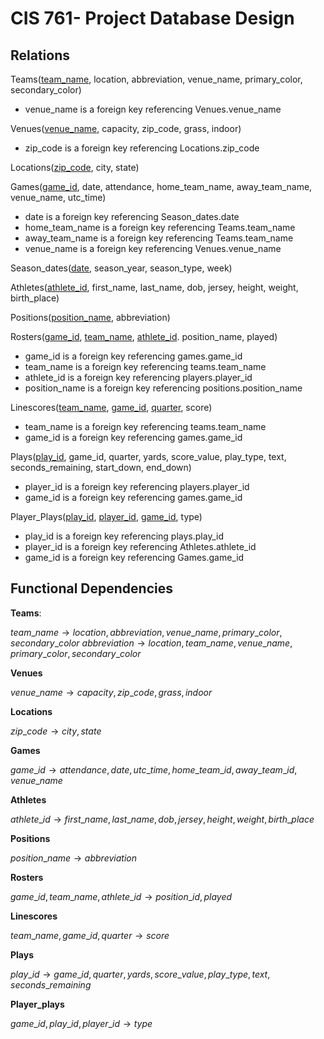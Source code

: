 # CIS 761- Project Database Design

## Relations

Teams(<ins>team_name</ins>, location, abbreviation, venue_name, primary_color, secondary_color)

* venue_name is a foreign key referencing Venues.venue_name

Venues(<ins>venue_name</ins>, capacity, zip_code, grass, indoor)

* zip_code is a foreign key referencing Locations.zip_code

Locations(<ins>zip_code</ins>, city, state)

Games(<ins>game_id</ins>, date, attendance, home_team_name, away_team_name, venue_name, utc_time)

* date is a foreign key referencing Season_dates.date
* home_team_name is a foreign key referencing Teams.team_name
* away_team_name is a foreign key referencing Teams.team_name
* venue_name is a foreign key referencing Venues.venue_name

Season_dates(<ins>date</ins>, season_year, season_type, week)
	
Athletes(<ins>athlete_id</ins>, first_name, last_name, dob, jersey, height, weight, birth_place)

Positions(<ins>position_name</ins>, abbreviation)

Rosters(<ins>game_id</ins>, <ins>team_name</ins>, <ins>athlete_id</ins>. position_name, played)

* game_id is a foreign key referencing games.game_id
* team_name is a foreign key referencing teams.team_name
* athlete_id is a foreign key referencing players.player_id
* position_name is a foreign key referencing positions.position_name
	
Linescores(<ins>team_name</ins>, <ins>game_id</ins>, <ins>quarter</ins>, score)

* team_name is a foreign key referencing teams.team_name
* game_id is a foreign key referencing games.game_id

Plays(<ins>play_id</ins>, game_id, quarter, yards, score_value, play_type, text, seconds_remaining, start_down, end_down)

* player_id is a foreign key referencing players.player_id
* game_id is a foreign key referencing games.game_id

Player_Plays(<ins>play_id</ins>, <ins>player_id</ins>, <ins>game_id</ins>, type)

* play_id is a foreign key referencing plays.play_id
* player_id is a foreign key referencing Athletes.athlete_id
* game_id is a foreign key referencing Games.game_id

## Functional Dependencies

**Teams**:

$`team\_name \to location, abbreviation, venue\_name, primary\_color, secondary\_color`$
$`abbreviation \to location, team\_name, venue\_name, primary\_color, secondary\_color`$

**Venues**

$`venue\_name \to capacity, zip\_code, grass, indoor`$

**Locations**

$`zip\_code \to city, state`$

**Games**

$`game\_id \to attendance, date, utc\_time, home\_team\_id, away\_team\_id, venue\_name`$

**Athletes**

$`athlete\_id \to first\_name, last\_name, dob, jersey, height, weight, birth\_place`$

**Positions**

$`position\_name \to abbreviation`$

**Rosters**

$`game\_id, team\_name, athlete\_id \to position\_id, played`$

**Linescores**

$`team\_name, game\_id, quarter \to score`$

**Plays**

$`play\_id \to game\_id, quarter, yards, score\_value, play\_type, text, seconds\_remaining`$

**Player_plays**

$`game\_id, play\_id, player\_id \to type`$
